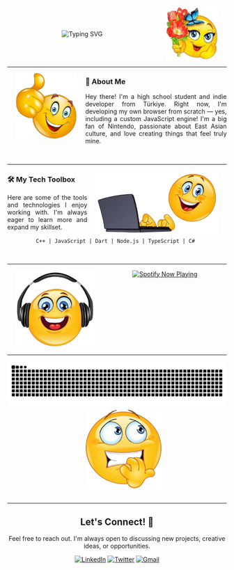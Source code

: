 <div style="display: flex; align-items: center;">
  <div style="flex-grow: 1; text-align: center;">
    <img src="https://readme-typing-svg.herokuapp.com?font=Fira+Code&size=32&pause=1000&color=FFFFFF&center=true&vCenter=true&width=400&lines=Welcome!+I+am+Ata+Türkçü;Lead+of+the+Solar++Project" alt="Typing SVG" />
  </div>
  <div>
    <img src="https://raw.githubusercontent.com/ataturkcu/ataturkcu/refs/heads/main/assets/koreli.png" alt="Welcome Image" height="120px" hspace="20">
  </div>
</div>

<hr>

<img src="https://raw.githubusercontent.com/ataturkcu/ataturkcu/refs/heads/main/assets/seviyorum.png" alt="Your Name" height="150px" align="left" hspace="20">
<h3>👋 About Me</h3>
<p align="justify">Hey there! I'm a high school student and indie developer from Türkiye. Right now, I'm developing my own browser from scratch — yes, including a custom JavaScript engine! I'm a big fan of Nintendo, passionate about East Asian culture, and love creating things that feel truly mine.
</p>

<br clear="all">
<hr>

<img src="https://raw.githubusercontent.com/ataturkcu/ataturkcu/refs/heads/main/assets/ilovekoreangirls.png" alt="My Tech Setup" height="150px" align="right" hspace="20">
<h3>🛠️ My Tech Toolbox</h3>
<p align="justify">Here are some of the tools and technologies I enjoy working with. I'm always eager to learn more and expand my skillset.</p>
<p align="center">
  <code>C++ | JavaScript | Dart | Node.js | TypeScript | C# </code>
</p>

<br clear="all">
<hr>

<img src="https://raw.githubusercontent.com/ataturkcu/ataturkcu/refs/heads/main/assets/kizlari.png" alt="My Vibe" height="180px" align="left" hspace="20">
<div align="center">
  <a href="https://open.spotify.com/user/" target="_blank">
    <img src="https://spotify-github-profile.kittinanx.com/api/view?uid=31ji2idtouadzghic5i2radgi2fm&cover_image=true&theme=novatorem&show_offline=true&background_color=121212&interchange=true&bar_color=53b14f&bar_color_cover=false&width=500" alt="Spotify Now Playing" />
  </a>
</div>

<br clear="all">
<hr>

<div align="center">
  <img alt="github contribution grid snake animation" src="https://raw.githubusercontent.com/ataturkcu/ataturkcu/output/github-contribution-grid-snake.svg" width="600px">
  <img src="https://raw.githubusercontent.com/ataturkcu/ataturkcu/refs/heads/main/assets/cok.png" alt="Keep Coding" height="180px" style="margin-left: 30px;">
</div>

<br clear="all">
<hr>

<div align="center">
  <h2>Let's Connect! 🤝</h2>
  <p>Feel free to reach out. I'm always open to discussing new projects, creative ideas, or opportunities.</p>
  <a href="https://www.linkedin.com/in/" target="_blank"><img src="https://img.shields.io/badge/LinkedIn-0077B5?style=for-the-badge&logo=linkedin&logoColor=white" alt="LinkedIn"></a>
  <a href="https://twitter.com/" target="_blank"><img src="https://img.shields.io/badge/Twitter-1DA1F2?style=for-the-badge&logo=twitter&logoColor=white" alt="Twitter"></a>
  <a href="mailto:" target="_blank"><img src="https://img.shields.io/badge/Gmail-D14836?style=for-the-badge&logo=gmail&logoColor=white" alt="Gmail"></a>
</div>
